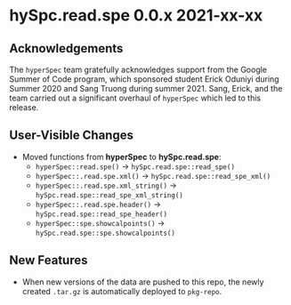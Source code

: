 # hySpc.read.spe 0.0.x 2021-xx-xx

## Acknowledgements
The `hyperSpec` team gratefully acknowledges support from the Google Summer of Code program, which sponsored student Erick Oduniyi during Summer 2020 and Sang Truong during summer 2021.
Sang, Erick, and the team carried out a significant overhaul of `hyperSpec` which led to this release.

## User-Visible Changes

* Moved functions from **hyperSpec** to **hySpc.read.spe**:
  - `hyperSpec::read.spe()` -> `hySpc.read.spe::read_spe()`
  - `hyperSpec::.read.spe.xml()` -> `hySpc.read.spe::read_spe_xml()`
  - `hyperSpec::.read.spe.xml_string()` -> `hySpc.read.spe::read_spe_xml_string()`
  - `hyperSpec::.read.spe.header()` -> `hySpc.read.spe::read_spe_header()`
  - `hyperSpec::spe.showcalpoints()` -> `hySpc.read.spe::spe.showcalpoints()`
## New Features
* When new versions of the data are pushed to this repo, the newly created `.tar.gz` is automatically deployed to `pkg-repo`.
